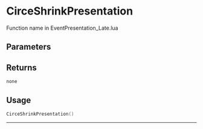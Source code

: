 # CirceShrinkPresentation

Function name in EventPresentation_Late.lua

## Parameters

## Returns

`none`

## Usage

```lua
CirceShrinkPresentation()
```

---
